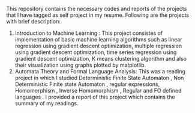 This repository contains the necessary codes and reports of the projects that I have tagged as self project in my resume. Following are the projects with brief description:

1. Introduction to Machine Learning : This project consistes of implementation of basic machine learning algorithms such as linear regression using gradient descent optimization, multiple regression using gradient descent optimization, time series regression using gradient descent optimization, K means clustering algorithm and also their visualization using graphs plotted by matplotlib.
2. Automata Theory and Formal Language Analysis: This was a reading project in which I studied Deterministic Finite State Automaton , Non Deterministic Finite state Automaton , regular expressions, Homomorphism , Inverse Homomorphism , Regular and FO defined languages . I provided a report of this project which contains the summary of my readings.
